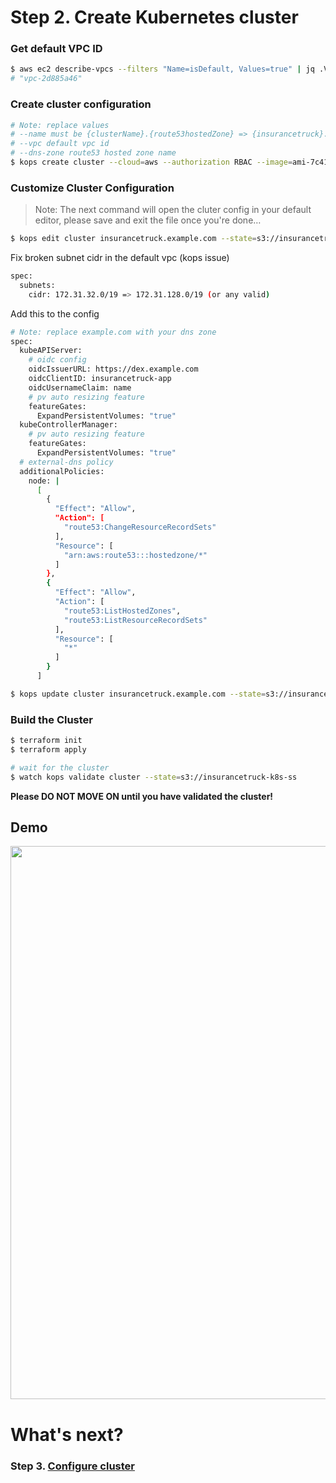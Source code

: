 # Step 2. Create Kubernetes cluster

### Get default VPC ID 
```sh
$ aws ec2 describe-vpcs --filters "Name=isDefault, Values=true" | jq .Vpcs[0].VpcId
# "vpc-2d885a46"
```

### Create cluster configuration
```sh
# Note: replace values
# --name must be {clusterName}.{route53hostedZone} => {insurancetruck}.{example.com} => insurancetruck.example.com
# --vpc default vpc id
# --dns-zone route53 hosted zone name
$ kops create cluster --cloud=aws --authorization RBAC --image=ami-7c412f13 --name=insurancetruck.example.com --state=s3://insurancetruck-k8s-ss --zones=eu-central-1a,eu-central-1b,eu-central-1c --dns-zone=example.com --node-count=2 --node-volume-size=50 --node-size=t2.medium --master-size=t2.medium --master-volume-size=50 --ssh-public-key=./id_rsa.pub --vpc=vpc-2d885a46 --out=. --target=terraform
```

### Customize Cluster Configuration

> Note: The next command will open the cluter config in your default editor, please save and exit the file once you're done…
```sh
$ kops edit cluster insurancetruck.example.com --state=s3://insurancetruck-k8s-ss
```

Fix broken subnet cidr in the default vpc (kops issue)
```sh
spec: 
  subnets: 
    cidr: 172.31.32.0/19 => 172.31.128.0/19 (or any valid)
```

Add this to the config
```sh
# Note: replace example.com with your dns zone
spec:
  kubeAPIServer:
    # oidc config
    oidcIssuerURL: https://dex.example.com
    oidcClientID: insurancetruck-app
    oidcUsernameClaim: name
    # pv auto resizing feature
    featureGates:
      ExpandPersistentVolumes: "true"
  kubeControllerManager:
    # pv auto resizing feature
    featureGates:
      ExpandPersistentVolumes: "true"
  # external-dns policy
  additionalPolicies:
    node: |
      [
        {
          "Effect": "Allow",
          "Action": [
            "route53:ChangeResourceRecordSets"
          ],
          "Resource": [
            "arn:aws:route53:::hostedzone/*"
          ]
        },
        {
          "Effect": "Allow",
          "Action": [
            "route53:ListHostedZones",
            "route53:ListResourceRecordSets"
          ],
          "Resource": [
            "*"
          ]
        }
      ]
```

```sh
$ kops update cluster insurancetruck.example.com --state=s3://insurancetruck-k8s-ss  --yes --out=. --target=terraform
```

### Build the Cluster
```sh
$ terraform init
$ terraform apply
```
```sh
# wait for the cluster
$ watch kops validate cluster --state=s3://insurancetruck-k8s-ss
```

**Please DO NOT MOVE ON until you have validated the cluster!**

## Demo

<p align="center">
  <a target="_blank" href="https://asciinema.org/a/196849">
  <img src="https://asciinema.org/a/196849.png" width="885"></image>
  </a>
</p>

# What's next?

### Step 3. [Configure cluster](http://54.152.51.78:10080/ironjab/it-k8s/src/master/docs/step3.md)
